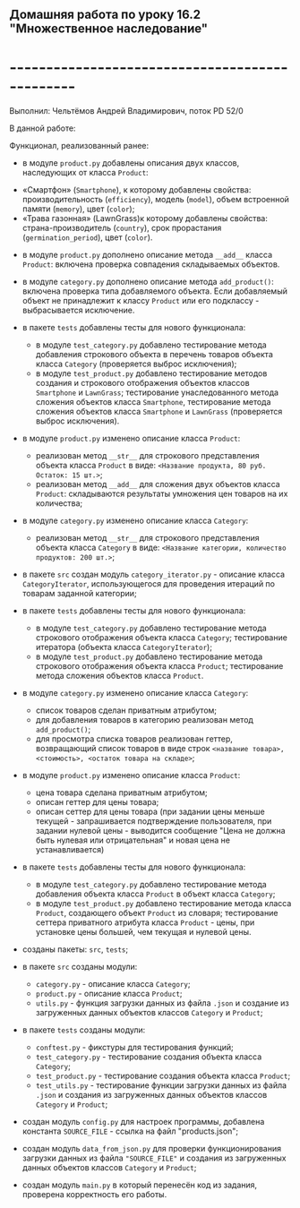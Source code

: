## Домашняя работа по уроку 16.2 "Множественное наследование"
# -----------------------------------------------

Выполнил: Чельтёмов Андрей Владимирович, поток PD 52/0

В данной работе:



Функционал, реализованный ранее:
- в модуле `product.py` добавлены описания двух классов, наследующих от класса `Product`: 
* «Смартфон» (`Smartphone`), к которому добавлены свойства: производительность (`efficiency`), модель (`model`), объем встроенной памяти (`memory`), цвет (`color`);
* «Трава газонная» (LawnGrass)к которому добавлены свойства: страна-производитель (`country`), срок прорастания (`germination_period`), цвет (`color`).
- в модуле `product.py` дополнено описание метода `__add__` класса `Product`: включена проверка совпадения складываемых объектов.
- в модуле `category.py` дополнено описание метода `add_product()`: включена проверка типа добавляемого объекта. Если добавляемый объект не принадлежит к классу `Product` или его подклассу - выбрасывается исключение.
- в пакете `tests` добавлены тесты для нового функционала:
    * в модуле `test_category.py` добавлено тестирование метода добавления строкового объекта в перечень товаров объекта класса `Category` (проверяется выброс исключения);
    * в модуле `test_product.py` добавлено тестирование методов создания и строкового отображения объектов классов `Smartphone` и `LawnGrass`; тестирование унаследованного метода сложения объектов класса `Smartphone`, тестирование метода сложения объектов класса `Smartphone` и `LawnGrass` (проверяется выброс исключения).

 - в модуле `product.py` изменено описание класса `Product`:
    * реализован метод `__str__` для строкового представления объекта класса `Product` в виде: `<Название продукта, 80 руб. Остаток: 15 шт.>`;
    * реализован метод `__add__` для сложения двух объектов класса `Product`: складываются результаты умножения цен товаров на их количества;
- в модуле `category.py` изменено описание класса `Category`:
    * реализован метод `__str__` для строкового представления объекта класса `Category` в виде: `<Название категории, количество продуктов: 200 шт.>`;
- в пакете `src` создан модуль `category_iterator.py` - описание класса `CategoryIterator`, использующегося для проведения итераций по товарам заданной категории;
- в пакете `tests` добавлены тесты для нового функционала:
    * в модуле `test_category.py` добавлено тестирование метода строкового отображения объекта класса `Category`; тестирование итератора (объекта класса `CategoryIterator`);
    * в модуле `test_product.py` добавлено тестирование метода строкового отображения объекта класса `Product`; тестирование метода сложения объектов класса `Product`.

- в модуле `category.py` изменено описание класса `Category`:
    * список товаров сделан приватным атрибутом;
    * для добавления товаров в категорию реализован метод `add_product()`;
    * для просмотра списка товаров реализован геттер, возвращающий список товаров в виде строк `<название товара>, <стоимость>, <остаток товара на складе>`;
- в модуле `product.py` изменено описание класса `Product`:
    * цена товара сделана приватным атрибутом;
    * описан геттер для цены товара;
    * описан сеттер для цены товара (при задании цены меньше текущей - запрашивается подтверждение пользователя, при задании нулевой цены - выводится сообщение "Цена не должна быть нулевая или отрицательная" и новая цена не устанавливается)

- в пакете `tests` добавлены тесты для нового функционала:
    * в модуле `test_category.py` добавлено тестирование метода добавления объекта класса `Product` в объект класса `Category`;
    * в модуле `test_product.py` добавлено тестирование метода класса `Product`, создающего объект `Product` из словаря; тестирование сеттера приватного атрибута класса `Product` - цены, при установке цены большей, чем текущая и нулевой цены.

- созданы пакеты: `src`, `tests`;
- в пакете `src` созданы модули:
    * `category.py` - описание класса `Category`;
    * `product.py` - описание класса `Product`;
    * `utils.py` - функция загрузки данных из файла `.json` и создание из загруженных данных объектов классов `Category` и `Product`;
- в пакете `tests` созданы модули:
    * `conftest.py` - фикстуры для тестирования функций;
    * `test_category.py` - тестирование создания объекта класса `Category`;
    * `test_product.py` - тестирование создания объекта класса `Product`;
    * `test_utils.py` - тестирование функции загрузки данных из файла `.json` и создания из загруженных данных объектов классов `Category` и `Product`;
- создан модуль `config.py` для настроек программы, добавлена константа `SOURCE_FILE` - ссылка на файл "products.json";
- создан модуль `data_from_json.py` для проверки функционирования загрузки данных из файла `"SOURCE_FILE"` и создания из загруженных данных объектов классов `Category` и `Product`;
- создан модуль `main.py` в который перенесён код из задания, проверена корректность его работы.